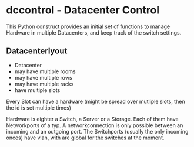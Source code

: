 # dccontrol - Datacenter Control
This Python construct provides an initial set of functions to manage Hardware in multiple Datacenters, and keep track of the switch settings.

## Datacenterlyout
* Datacenter
* may have multiple rooms
* may have multiple rows
* may have multiple racks
* have multiple slots

Every Slot can have a hardware (might be spread over mutliple slots, then the id is set multiple times)

Hardware is eighter a Switch, a Server or a Storage. Each of them have Networkports of a typ.
A networkconnection is only possible between an incoming and an outgoing port.
The Switchports (usually the only incoming onces) have vlan, with are global for the switches at the moment.
